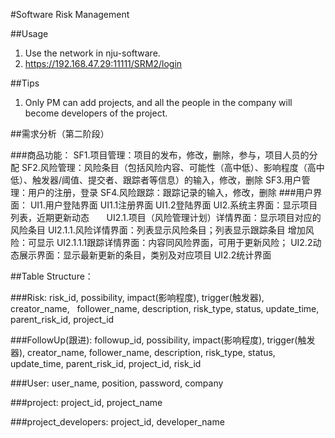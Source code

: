 #Software Risk Management

##Usage
1. Use the network in nju-software.
2. https://192.168.47.29:11111/SRM2/login

##Tips
1. Only PM can add projects, and all the people in the company will become developers of the project.


##需求分析（第二阶段）

###商品功能：
	SF1.项目管理：项目的发布，修改，删除，参与，项目人员的分配
	SF2.风险管理：风险条目（包括风险内容、可能性（高中低）、影响程度（高中低）、触发器/阈值、提交者、跟踪者等信息）的输入，修改，删除
    SF3.用户管理：用户的注册，登录
    SF4.风险跟踪：跟踪记录的输入，修改，删除
###用户界面：
	UI1.用户登陆界面
		UI1.1注册界面
		UI1.2登陆界面
	UI2.系统主界面：显示项目列表，近期更新动态
        UI2.1.项目（风险管理计划）详情界面：显示项目对应的风险条目
			UI2.1.1.风险详情界面：列表显示风险条目；列表显示跟踪条目
				增加风险：可显示
			UI2.1.1.1跟踪详情界面：内容同风险界面，可用于更新风险；
		UI2.2动态展示界面：显示最新更新的条目，类别及对应项目
	UI2.2统计界面
	

##Table Structure：

###Risk: 
    risk_id, possibility, impact(影响程度), trigger(触发器), creator_name, 
    follower_name, description, risk_type, status, update_time, parent_risk_id, project_id

###FollowUp(跟进): 
    followup_id, possibility, impact(影响程度), trigger(触发器), creator_name, 
    follower_name, description, risk_type, status, update_time, parent_risk_id, project_id, risk_id

###User: 
    user_name, position, password, company

###project: 
    project_id, project_name

###project_developers: 
    project_id, developer_name
